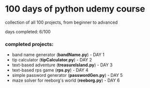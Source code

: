 # 100 days of python udemy course
collection of all 100 projects, from beginner to advanced

days completed: 6/100



### completed projects:
+ band name generator (**bandName.py**) - DAY 1
+ tip calculator (**tipCalculator.py**) - DAY 2
+ text-based adventure (**treasureIsland.py**) - DAY 3
+ text-based rps game (**rps.py**) - DAY 4
+ simple password generator (**passwordGen.py**) - DAY 5
+ maze solver for reeborg's world (**reeborg.py**) - DAY 6
 
